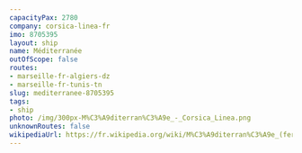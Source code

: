 ```yaml
---
capacityPax: 2780
company: corsica-linea-fr
imo: 8705395
layout: ship
name: Méditerranée
outOfScope: false
routes:
- marseille-fr-algiers-dz
- marseille-fr-tunis-tn
slug: mediterranee-8705395
tags:
- ship
photo: /img/300px-M%C3%A9diterran%C3%A9e_-_Corsica_Linea.png
unknownRoutes: false
wikipediaUrl: https://fr.wikipedia.org/wiki/M%C3%A9diterran%C3%A9e_(ferry)
---
```

